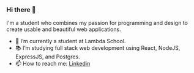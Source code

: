 ### Hi there 👋

I'm a student who combines my passion for programming and design to create usable and beautiful web applications.

- 🔭 I’m currently a student at Lambda School.
- 📚 I’m studying full stack web development using React, NodeJS, ExpressJS, and Postgres.
- 📫 How to reach me: [Linkedin](https://www.linkedin.com/in/ryanpdesigns)
